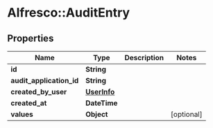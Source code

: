 # Alfresco::AuditEntry

## Properties
Name | Type | Description | Notes
------------ | ------------- | ------------- | -------------
**id** | **String** |  | 
**audit_application_id** | **String** |  | 
**created_by_user** | [**UserInfo**](UserInfo.md) |  | 
**created_at** | **DateTime** |  | 
**values** | **Object** |  | [optional] 


